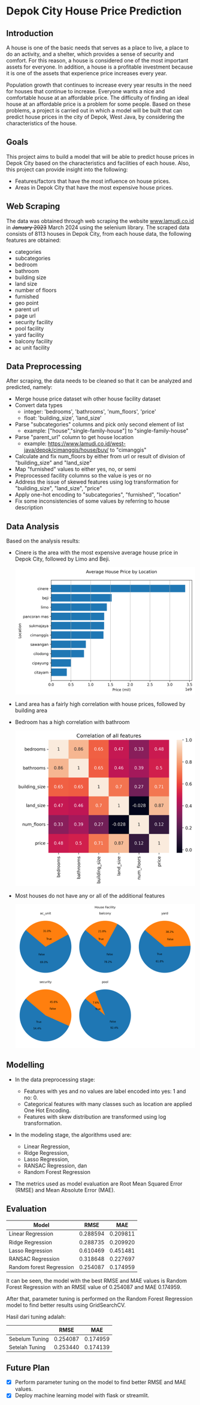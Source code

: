 # Depok City House Price Prediction

## Introduction

A house is one of the basic needs that serves as a place to live, a place to do an activity, and a shelter, which provides a sense of security and comfort. For this reason, a house is considered one of the most important assets for everyone. In addition, a house is a profitable investment because it is one of the assets that experience price increases every year.

Population growth that continues to increase every year results in the need for houses that continue to increase. Everyone wants a nice and comfortable house at an affordable price. The difficulty of finding an ideal house at an affordable price is a problem for some people. Based on these problems, a project is carried out in which a model will be built that can predict house prices in the city of Depok, West Java, by considering the characteristics of the house.

## Goals

This project aims to build a model that will be able to predict house prices in Depok City based on the characteristics and facilities of each house. Also, this project can provide insight into the following:

- Features/factors that have the most influence on house prices.
- Areas in Depok City that have the most expensive house prices.

## Web Scraping

The data was obtained through web scraping the website www.lamudi.co.id in ~~January 2023~~ March 2024 using the selenium library. The scraped data consists of 8113 houses in Depok City, from each house data, the following features are obtained:

- categories
- subcategories
- bedroom
- bathroom
- building size
- land size
- number of floors
- furnished
- geo point
- parent url
- page url
- security facility
- pool facility
- yard facility
- balcony facility
- ac unit facility

## Data Preprocessing

After scraping, the data needs to be cleaned so that it can be analyzed and predicted, namely:

- Merge house price dataset wih other house facility dataset
- Convert data types
  - integer: 'bedrooms', 'bathrooms', 'num_floors', 'price'
  - float: 'building_size', 'land_size'
- Parse "subcategories" columns and pick only second element of list
  - example:
    ["house","single-family-house"] to "single-family-house"
- Parse "parent_url" column to get house location
  - example:
    https://www.lamudi.co.id/west-java/depok/cimanggis/house/buy/ to "cimanggis"
- Calculate and fix num_floors by either from url or result of division of "building_size" and "land_size"
- Map "furnished" values to either yes, no, or semi
- Preprocessed facility columns so the value is yes or no
- Address the issue of skewed features using log transformation for "building_size", "land_size", "price"
- Apply one-hot encoding to "subcategories", "furnished", "location"
- Fix some inconsistencies of some values by referring to house description

## Data Analysis

Based on the analysis results:

- Cinere is the area with the most expensive average house price in Depok City, followed by Limo and Beji.

  ![alt text](https://github.com/anggapark/Depok-houseprice-prediction/blob/main/asset/avg_houseprice_loc.png?raw=true)

- Land area has a fairly high correlation with house prices, followed by building area
- Bedroom has a high correlation with bathroom

  ![alt text](https://github.com/anggapark/Depok-houseprice-prediction/blob/main/asset/corr.png?raw=true)

- Most houses do not have any or all of the additional features

  ![alt text](https://github.com/anggapark/Depok-houseprice-prediction/blob/main/asset/facility.png?raw=true)

## Modelling

- In the data preprocessing stage:

  - Features with yes and no values are label encoded into yes: 1 and no: 0.
  - Categorical features with many classes such as location are applied One Hot Encoding.
  - Features with skew distribution are transformed using log transformation.

- In the modeling stage, the algorithms used are:

  - Linear Regression,
  - Ridge Regression,
  - Lasso Regression,
  - RANSAC Regression, dan
  - Random Forest Regression

- The metrics used as model evaluation are Root Mean Squared Error (RMSE) and Mean Absolute Error (MAE).

## Evaluation

| Model                    | RMSE     | MAE      |
| ------------------------ | -------- | -------- |
| Linear Regression        | 0.288594 | 0.209811 |
| Ridge Regression         | 0.288735 | 0.209920 |
| Lasso Regression         | 0.610469 | 0.451481 |
| RANSAC Regression        | 0.318648 | 0.227697 |
| Random forest Regression | 0.254087 | 0.174959 |

It can be seen, the model with the best RMSE and MAE values is Random Forest Regression with an RMSE value of 0.254087 and MAE 0.174959.

After that, parameter tuning is performed on the Random Forest Regression model to find better results using GridSearchCV.

Hasil dari tuning adalah:

|                | RMSE     | MAE      |
| -------------- | -------- | -------- |
| Sebelum Tuning | 0.254087 | 0.174959 |
| Setelah Tuning | 0.253440 | 0.174139 |

## Future Plan

- [x] Perform parameter tuning on the model to find better RMSE and MAE values.
- [x] Deploy machine learning model with flask or streamlit.
